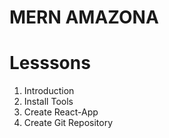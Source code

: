 # MERN AMAZONA

# Lesssons
1. Introduction
2. Install Tools
3. Create React-App
4. Create Git Repository